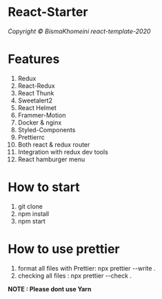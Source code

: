 # React-Starter

_Copyright © BismaKhomeini react-template-2020_

# Features

1. Redux
2. React-Redux
3. React Thunk
4. Sweetalert2
5. React Helmet
6. Frammer-Motion
7. Docker & nginx
8. Styled-Components
9. Prettierrc
10. Both react & redux router
11. Integration with redux dev tools
12. React hamburger menu

# How to start

1. git clone
2. npm install
3. npm start

# How to use prettier

1. format all files with Prettier: npx prettier --write .
2. checking all files : npx prettier --check .

**NOTE : Please dont use Yarn**
